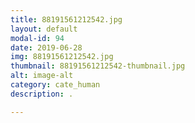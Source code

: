 ```yaml
---
title: 88191561212542.jpg
layout: default
modal-id: 94
date: 2019-06-28
img: 88191561212542.jpg
thumbnail: 88191561212542-thumbnail.jpg
alt: image-alt
category: cate_human
description: .

---
```


